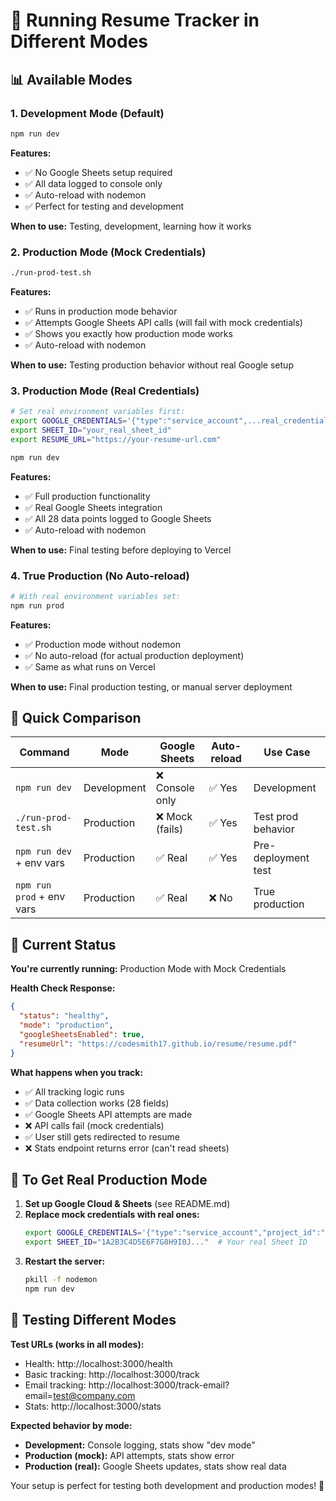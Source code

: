 # 🚀 Running Resume Tracker in Different Modes

## 📊 Available Modes

### 1. Development Mode (Default)
```bash
npm run dev
```

**Features:**
- ✅ No Google Sheets setup required
- ✅ All data logged to console only
- ✅ Auto-reload with nodemon
- ✅ Perfect for testing and development

**When to use:** Testing, development, learning how it works

### 2. Production Mode (Mock Credentials)
```bash
./run-prod-test.sh
```

**Features:**
- ✅ Runs in production mode behavior
- ✅ Attempts Google Sheets API calls (will fail with mock credentials)
- ✅ Shows you exactly how production mode works
- ✅ Auto-reload with nodemon

**When to use:** Testing production behavior without real Google setup

### 3. Production Mode (Real Credentials)
```bash
# Set real environment variables first:
export GOOGLE_CREDENTIALS='{"type":"service_account",...real_credentials...}'
export SHEET_ID="your_real_sheet_id"
export RESUME_URL="https://your-resume-url.com"

npm run dev
```

**Features:**
- ✅ Full production functionality
- ✅ Real Google Sheets integration
- ✅ All 28 data points logged to Google Sheets
- ✅ Auto-reload with nodemon

**When to use:** Final testing before deploying to Vercel

### 4. True Production (No Auto-reload)
```bash
# With real environment variables set:
npm run prod
```

**Features:**
- ✅ Production mode without nodemon
- ✅ No auto-reload (for actual production deployment)
- ✅ Same as what runs on Vercel

**When to use:** Final production testing, or manual server deployment

## 🎯 Quick Comparison

| Command | Mode | Google Sheets | Auto-reload | Use Case |
|---------|------|---------------|-------------|----------|
| `npm run dev` | Development | ❌ Console only | ✅ Yes | Development |
| `./run-prod-test.sh` | Production | ❌ Mock (fails) | ✅ Yes | Test prod behavior |
| `npm run dev` + env vars | Production | ✅ Real | ✅ Yes | Pre-deployment test |
| `npm run prod` + env vars | Production | ✅ Real | ❌ No | True production |

## 🧪 Current Status

**You're currently running:** Production Mode with Mock Credentials

**Health Check Response:**
```json
{
  "status": "healthy",
  "mode": "production", 
  "googleSheetsEnabled": true,
  "resumeUrl": "https://codesmith17.github.io/resume/resume.pdf"
}
```

**What happens when you track:**
- ✅ All tracking logic runs
- ✅ Data collection works (28 fields)
- ✅ Google Sheets API attempts are made
- ❌ API calls fail (mock credentials)
- ✅ User still gets redirected to resume
- ❌ Stats endpoint returns error (can't read sheets)

## 🔧 To Get Real Production Mode

1. **Set up Google Cloud & Sheets** (see README.md)
2. **Replace mock credentials with real ones:**
   ```bash
   export GOOGLE_CREDENTIALS='{"type":"service_account","project_id":"your-real-project",...}'
   export SHEET_ID="1A2B3C4D5E6F7G8H9I0J..."  # Your real Sheet ID
   ```
3. **Restart the server:**
   ```bash
   pkill -f nodemon
   npm run dev
   ```

## 🎯 Testing Different Modes

**Test URLs (works in all modes):**
- Health: http://localhost:3000/health
- Basic tracking: http://localhost:3000/track  
- Email tracking: http://localhost:3000/track-email?email=test@company.com
- Stats: http://localhost:3000/stats

**Expected behavior by mode:**
- **Development:** Console logging, stats show "dev mode"
- **Production (mock):** API attempts, stats show error
- **Production (real):** Google Sheets updates, stats show real data

Your setup is perfect for testing both development and production modes! 🚀 